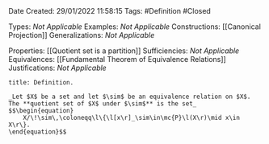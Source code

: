 <br />
<br />

Date Created: 29/01/2022 11:58:15
Tags: #Definition #Closed  

Types: _Not Applicable_
Examples: _Not Applicable_
Constructions: [[Canonical Projection]]
Generalizations: _Not Applicable_

Properties: [[Quotient set is a partition]]
Sufficiencies: _Not Applicable_
Equivalences: [[Fundamental Theorem of Equivalence Relations]]
Justifications: _Not Applicable_

``` ad-Definition
title: Definition.

_Let $X$ be a set and let $\sim$ be an equivalence relation on $X$. The **quotient set of $X$ under $\sim$** is the set_
$$\begin{equation}
    X/\!\sim\,\coloneqq\l\{\l[x\r]_\sim\in\mc{P}\l(X\r)\mid x\in X\r\}.
\end{equation}$$

```
